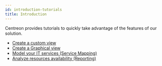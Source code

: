 ```yaml
---
id: introduction-tutorials
title: Introduction
---
```


Centreon provides tutorials to quickly take advantage of the features of our solution.

* [Create a custom view](create-custom-view)
* [Create a Graphical view](create-graphical-view)
* [Model your IT services (Service Mapping)](model-it-services)
* [Analyze resources availability (Reporting)](analyze-resources-availability)
